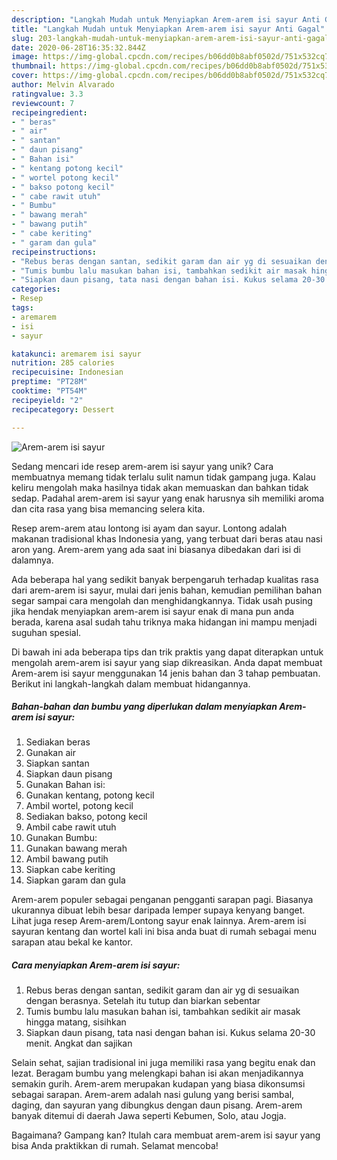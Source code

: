```yaml
---
description: "Langkah Mudah untuk Menyiapkan Arem-arem isi sayur Anti Gagal"
title: "Langkah Mudah untuk Menyiapkan Arem-arem isi sayur Anti Gagal"
slug: 203-langkah-mudah-untuk-menyiapkan-arem-arem-isi-sayur-anti-gagal
date: 2020-06-28T16:35:32.844Z
image: https://img-global.cpcdn.com/recipes/b06dd0b8abf0502d/751x532cq70/arem-arem-isi-sayur-foto-resep-utama.jpg
thumbnail: https://img-global.cpcdn.com/recipes/b06dd0b8abf0502d/751x532cq70/arem-arem-isi-sayur-foto-resep-utama.jpg
cover: https://img-global.cpcdn.com/recipes/b06dd0b8abf0502d/751x532cq70/arem-arem-isi-sayur-foto-resep-utama.jpg
author: Melvin Alvarado
ratingvalue: 3.3
reviewcount: 7
recipeingredient:
- " beras"
- " air"
- " santan"
- " daun pisang"
- " Bahan isi"
- " kentang potong kecil"
- " wortel potong kecil"
- " bakso potong kecil"
- " cabe rawit utuh"
- " Bumbu"
- " bawang merah"
- " bawang putih"
- " cabe keriting"
- " garam dan gula"
recipeinstructions:
- "Rebus beras dengan santan, sedikit garam dan air yg di sesuaikan dengan berasnya. Setelah itu tutup dan biarkan sebentar"
- "Tumis bumbu lalu masukan bahan isi, tambahkan sedikit air masak hingga matang, sisihkan"
- "Siapkan daun pisang, tata nasi dengan bahan isi. Kukus selama 20-30 menit. Angkat dan sajikan"
categories:
- Resep
tags:
- aremarem
- isi
- sayur

katakunci: aremarem isi sayur 
nutrition: 285 calories
recipecuisine: Indonesian
preptime: "PT28M"
cooktime: "PT54M"
recipeyield: "2"
recipecategory: Dessert

---
```



![Arem-arem isi sayur](https://img-global.cpcdn.com/recipes/b06dd0b8abf0502d/751x532cq70/arem-arem-isi-sayur-foto-resep-utama.jpg)

Sedang mencari ide resep arem-arem isi sayur yang unik? Cara membuatnya memang tidak terlalu sulit namun tidak gampang juga. Kalau keliru mengolah maka hasilnya tidak akan memuaskan dan bahkan tidak sedap. Padahal arem-arem isi sayur yang enak harusnya sih memiliki aroma dan cita rasa yang bisa memancing selera kita.

Resep arem-arem atau lontong isi ayam dan sayur. Lontong adalah makanan tradisional khas Indonesia yang, yang terbuat dari beras atau nasi aron yang. Arem-arem yang ada saat ini biasanya dibedakan dari isi di dalamnya.

Ada beberapa hal yang sedikit banyak berpengaruh terhadap kualitas rasa dari arem-arem isi sayur, mulai dari jenis bahan, kemudian pemilihan bahan segar sampai cara mengolah dan menghidangkannya. Tidak usah pusing jika hendak menyiapkan arem-arem isi sayur enak di mana pun anda berada, karena asal sudah tahu triknya maka hidangan ini mampu menjadi suguhan spesial.


Di bawah ini ada beberapa tips dan trik praktis yang dapat diterapkan untuk mengolah arem-arem isi sayur yang siap dikreasikan. Anda dapat membuat Arem-arem isi sayur menggunakan 14 jenis bahan dan 3 tahap pembuatan. Berikut ini langkah-langkah dalam membuat hidangannya.

<!--inarticleads1-->

##### Bahan-bahan dan bumbu yang diperlukan dalam menyiapkan Arem-arem isi sayur:

1. Sediakan  beras
1. Gunakan  air
1. Siapkan  santan
1. Siapkan  daun pisang
1. Gunakan  Bahan isi:
1. Gunakan  kentang, potong kecil
1. Ambil  wortel, potong kecil
1. Sediakan  bakso, potong kecil
1. Ambil  cabe rawit utuh
1. Gunakan  Bumbu:
1. Gunakan  bawang merah
1. Ambil  bawang putih
1. Siapkan  cabe keriting
1. Siapkan  garam dan gula


Arem-arem populer sebagai penganan pengganti sarapan pagi. Biasanya ukurannya dibuat lebih besar daripada lemper supaya kenyang banget. Lihat juga resep Arem-arem/Lontong sayur enak lainnya. Arem-arem isi sayuran kentang dan wortel kali ini bisa anda buat di rumah sebagai menu sarapan atau bekal ke kantor. 

<!--inarticleads2-->

##### Cara menyiapkan Arem-arem isi sayur:

1. Rebus beras dengan santan, sedikit garam dan air yg di sesuaikan dengan berasnya. Setelah itu tutup dan biarkan sebentar
1. Tumis bumbu lalu masukan bahan isi, tambahkan sedikit air masak hingga matang, sisihkan
1. Siapkan daun pisang, tata nasi dengan bahan isi. Kukus selama 20-30 menit. Angkat dan sajikan


Selain sehat, sajian tradisional ini juga memiliki rasa yang begitu enak dan lezat. Beragam bumbu yang melengkapi bahan isi akan menjadikannya semakin gurih. Arem-arem merupakan kudapan yang biasa dikonsumsi sebagai sarapan. Arem-arem adalah nasi gulung yang berisi sambal, daging, dan sayuran yang dibungkus dengan daun pisang. Arem-arem banyak ditemui di daerah Jawa seperti Kebumen, Solo, atau Jogja. 

Bagaimana? Gampang kan? Itulah cara membuat arem-arem isi sayur yang bisa Anda praktikkan di rumah. Selamat mencoba!
